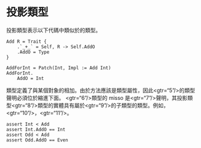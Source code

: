 # 投影類型

投影類型表示以下代碼中類似於的類型。


```erg
Add R = Trait {
    .`_+_` = Self, R -> Self.AddO
    .AddO = Type
}

AddForInt = Patch(Int, Impl := Add Int)
AddForInt.
    AddO = Int
```

類型定義了與某個對象的相加。由於方法應該是類型屬性，因此<gtr=“5”/>的類型聲明必須位於縮進下面。 <gtr=“6”/>類型的 misso 是<gtr=“7”/>聲明，其投影類型<gtr=“8”/>類型的實體具有屬於<gtr=“9”/>的子類型的類型。例如，<gtr=“10”/>，<gtr=“11”/>。


```erg
assert Int < Add
assert Int.AddO == Int
assert Odd < Add
assert Odd.AddO == Even
```